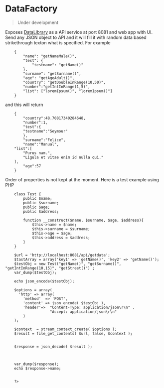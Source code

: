 # DataFactory

> Under development

Exposes [DataLibrary](https://github.com/djulbicb/DataLibrary) as a API service at port 8081 and web app with UI. 
Send any JSON object to API and it will fill it with random data based strikethrough texton what is specified. For example
```
    {
        "name": "getNameMale()",
        "test": {
        	"testname": "getName()"
        },
        "surname": "getSurname()",
        "age": "getAgeAdult()",
        "country": "getDoubleInRange(10,50)",
        "number":"getIntInRange(1,5)",
        "list": ["loremIpsum()", "loremIpsum()"]
    }
```
and this will return 
```
    {
        "country":48.70817340284648,  
        "number":1,  
        "test":{
	    "testname":"Seymour"  
        },  
        "surname":"Felice",  
        "name":"Manual",  
    "list":[
        "Purus nam.",  
        "Ligula et vitae enim id nulla qui."  
    ],  
        "age":57  
    }
```
Order of properties is not kept at the moment. Here is a test example using PHP    
```
    class Test {
    	public $name;
    	public $surname;
    	public $age;
    	public $address;
    
    	function __construct($name, $surname, $age, $address){
    		$this->name = $name;
    		$this->surname = $surname;
    		$this->age = $age;
    		$this->address = $address;
    	}
    }
    
    $url = 'http://localhost:8081/api/getdata';
    $tastArray = array('key1' => 'getName()', 'key2' => 'getName()');
    $testObj = new Test("getName()", "getSurname()", "getIntInRange(10,15)", "getStreet()") ;
    var_dump($testObj);
    
    echo json_encode($testObj);
    
    $options = array(
      'http' => array(
        'method'  => 'POST',
        'content' => json_encode( $testObj ),
        'header'=>  "Content-Type: application/json\r\n" .
                    "Accept: application/json\r\n"
        )
    );
    
    $context  = stream_context_create( $options );
    $result = file_get_contents( $url, false, $context );
    
    
    $response = json_decode( $result );
    
    
    
    var_dump($response);
    echo $response->name;
    
    
    ?>
```
